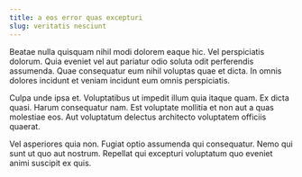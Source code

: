 ```yaml
---
title: a eos error quas excepturi
slug: veritatis nesciunt
---
```


Beatae nulla quisquam nihil modi dolorem eaque hic. Vel perspiciatis dolorum. Quia eveniet vel aut pariatur odio soluta odit perferendis assumenda. Quae consequatur eum nihil voluptas quae et dicta. In omnis dolores incidunt et veniam incidunt eum omnis perspiciatis.

Culpa unde ipsa et. Voluptatibus ut impedit illum quia itaque quam. Ex dicta quasi. Harum consequatur nam. Est voluptate mollitia et non aut a quas molestiae eos. Aut voluptatum delectus architecto voluptatem officiis quaerat.

Vel asperiores quia non. Fugiat optio assumenda qui consequatur. Nemo qui sunt ut quo aut nostrum. Repellat qui excepturi voluptatum quo eveniet animi suscipit ex quis.

